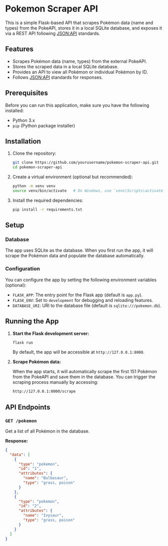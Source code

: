 # Pokemon Scraper API

This is a simple Flask-based API that scrapes Pokémon data (name and types) from the PokeAPI, stores it in a local SQLite database, and exposes it via a REST API following [JSON:API](https://jsonapi.org/) standards.

## Features

- Scrapes Pokémon data (name, types) from the external PokeAPI.
- Stores the scraped data in a local SQLite database.
- Provides an API to view all Pokémon or individual Pokémon by ID.
- Follows [JSON:API](https://jsonapi.org/) standards for responses.

## Prerequisites

Before you can run this application, make sure you have the following installed:

- Python 3.x
- `pip` (Python package installer)

## Installation

1. Clone the repository:

    ```bash
    git clone https://github.com/yourusername/pokemon-scraper-api.git
    cd pokemon-scraper-api
    ```

2. Create a virtual environment (optional but recommended):

    ```bash
    python -m venv venv
    source venv/bin/activate   # On Windows, use `venv\Scripts\activate`
    ```

3. Install the required dependencies:

    ```bash
    pip install -r requirements.txt
    ```

## Setup

### Database

The app uses SQLite as the database. When you first run the app, it will scrape the Pokémon data and populate the database automatically.

### Configuration

You can configure the app by setting the following environment variables (optional):

- `FLASK_APP`: The entry point for the Flask app (default is `app.py`).
- `FLASK_ENV`: Set to `development` for debugging and reloading features.
- `DATABASE_URI`: URI to the database file (default is `sqlite:///pokemon.db`).

## Running the App

1. **Start the Flask development server:**

    ```bash
    flask run
    ```

    By default, the app will be accessible at `http://127.0.0.1:8000`.

2. **Scrape Pokémon data:**

    When the app starts, it will automatically scrape the first 151 Pokémon from the PokeAPI and save them in the database. You can trigger the scraping process manually by accessing:

    ```bash
    http://127.0.0.1:8000/scrape
    ```

## API Endpoints

### `GET /pokemon`

Get a list of all Pokémon in the database.

**Response:**

```json
{
  "data": [
    {
      "type": "pokemon",
      "id": "1",
      "attributes": {
        "name": "Bulbasaur",
        "type": "grass, poison"
      }
    },
    {
      "type": "pokemon",
      "id": "2",
      "attributes": {
        "name": "Ivysaur",
        "type": "grass, poison"
      }
    }
  ]
}
